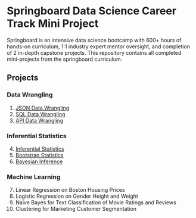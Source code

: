 # Springboard Data Science Career Track Mini Project
Springboard is an intensive data science bootcamp with 600+ hours of hands-on curriculum, 1:1 industry expert mentor oversight, and completion of 2 in-depth capstone projects.
This repository contains all completed mini-projects from the springboard curriculum.

## Projects
### Data Wrangling
01. [JSON Data Wrangling](https://github.com/csyelise/Data-Science-Career-Track-Mini-Project/tree/master/01.%20JSON%20Data%20Wrangling)
02. [SQL Data Wrangling](https://github.com/csyelise/Data-Science-Career-Track-Mini-Project/tree/master/02.%20SQL_Practice)
03. [API Data Wrangling](https://github.com/csyelise/Data-Science-Career-Track-Mini-Project/tree/master/03.%20API_Data_Wrangling)

### Inferential Statistics
04. [Inferential Statistics](https://github.com/csyelise/Data-Science-Career-Track-Mini-Project/tree/master/04.%20Inferential%20Statistics)
05. [Bootstrap Statistics](https://github.com/csyelise/Data-Science-Career-Track-Mini-Project/tree/master/05.%20Bootstrap%20Statistics)
06. [Bayesian Inference](https://github.com/csyelise/Data-Science-Career-Track-Mini-Project/tree/master/06.%20Bayesian%20Inference
)
### Machine Learning
07. Linear Regression on Boston Housing Prices
08. Logistic Regression on Gender Height and Weight
09. Naive Bayes for Text Classification of Movie Ratings and Reviews
10. Clustering for Marketing Customer Segmentation
